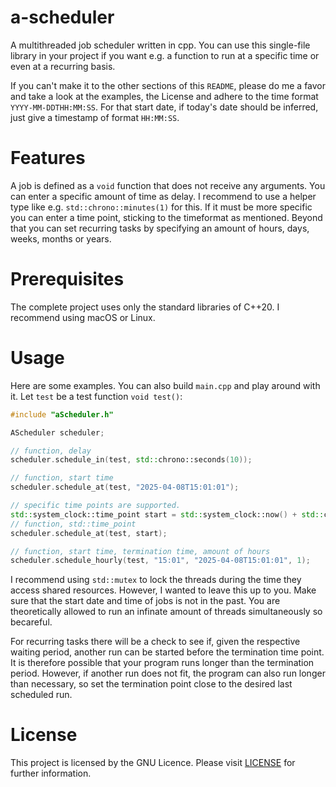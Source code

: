 # a-scheduler

A multithreaded job scheduler written in cpp. You can use this single-file library in your project if you want e.g. a function to run at a specific time or even at a recurring basis.

 If you can't make it to the other sections of this `README`, please do me a favor and take a look at the examples, the License and adhere to the time format `YYYY-MM-DDTHH:MM:SS`. For that start date, if today's date should be inferred, just give a timestamp of format `HH:MM:SS`.

# Features

A job is defined as a `void` function that does not receive any arguments. You can enter a specific amount of time as delay. I recommend to use a helper type like e.g. `std::chrono::minutes(1)` for this. If it must be more specific you can enter a time point, sticking to the timeformat as mentioned. Beyond that you can set recurring tasks by specifying an amount of hours, days, weeks, months or years.

# Prerequisites

The complete project uses only the standard libraries of C++20. I recommend using macOS or Linux.

# Usage

Here are some examples. You can also build `main.cpp` and play around with it. Let `test` be a test function `void test()`:

```cpp
#include "aScheduler.h"

AScheduler scheduler;

// function, delay
scheduler.schedule_in(test, std::chrono::seconds(10));

// function, start time
scheduler.schedule_at(test, "2025-04-08T15:01:01");

// specific time points are supported.
std::system_clock::time_point start = std::system_clock::now() + std::chrono::seconds(42);
// function, std::time_point
scheduler.schedule_at(test, start);

// function, start time, termination time, amount of hours
scheduler.schedule_hourly(test, "15:01", "2025-04-08T15:01:01", 1);
```

I recommend using `std::mutex` to lock the threads during the time they access shared resources. However, I wanted to leave this up to you. Make sure that the start date and time of jobs is not in the past. You are theoretically allowed to run an infinate amount of threads simultaneously so becareful. 

For recurring tasks there will be a check to see if, given the respective waiting period, another run can be started before the termination time point. It is therefore possible that your program runs longer than the termination period. However, if another run does not fit, the program can also run longer than necessary, so set the termination point close to the desired last scheduled run.

# License 

This project is licensed by the GNU Licence. Please visit [LICENSE](docs/LICENSE.md) for further information.
